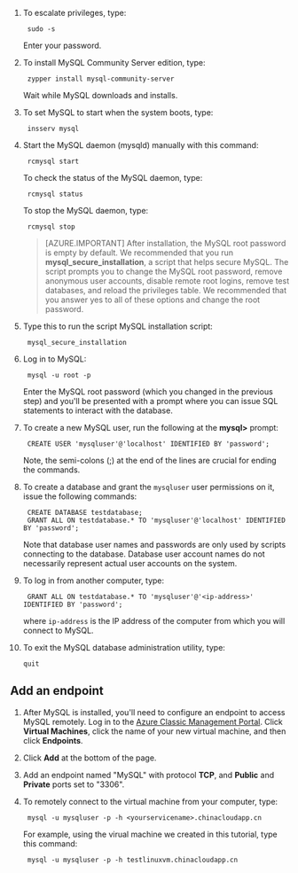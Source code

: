 
1. To escalate privileges, type:

		sudo -s

	Enter your password.

2. To install MySQL Community Server edition, type:

		zypper install mysql-community-server

	Wait while MySQL downloads and installs.

3. To set MySQL to start when the system boots, type:

		insserv mysql

4. Start the MySQL daemon (mysqld) manually with this command:

		rcmysql start

	To check the status of the MySQL daemon, type:

		rcmysql status

	To stop the MySQL daemon, type:

		rcmysql stop

	> [AZURE.IMPORTANT] After installation, the MySQL root password is empty by default. We recommended that you run **mysql\_secure\_installation**, a script that helps secure MySQL. The script prompts you to change the MySQL root password, remove anonymous user accounts, disable remote root logins, remove test databases, and reload the privileges table. We recommended that you answer yes to all of these options and change the root password.

5. Type this to run the script MySQL installation script:

		mysql_secure_installation

6. Log in to MySQL:

		mysql -u root -p

	Enter the MySQL root password (which you changed in the previous step) and you'll be presented with a prompt where you can issue SQL statements to interact with the database.

7. To create a new MySQL user, run the following at the **mysql>** prompt:

		CREATE USER 'mysqluser'@'localhost' IDENTIFIED BY 'password';

	Note, the semi-colons (;) at the end of the lines are crucial for ending the commands.

8. To create a database and grant the `mysqluser` user permissions on it, issue the following commands:

		CREATE DATABASE testdatabase;
		GRANT ALL ON testdatabase.* TO 'mysqluser'@'localhost' IDENTIFIED BY 'password';

	Note that database user names and passwords are only used by scripts connecting to the database.  Database user account names do not necessarily represent actual user accounts on the system.

9. To log in from another computer, type:

		GRANT ALL ON testdatabase.* TO 'mysqluser'@'<ip-address>' IDENTIFIED BY 'password';

	where `ip-address` is the IP address of the computer from which you will connect to MySQL.

10. To exit the MySQL database administration utility, type:

		quit
		
## Add an endpoint

1. After MySQL is installed, you'll need to configure an endpoint to access MySQL remotely. Log in to the [Azure  Classic Management Portal][AzurePortal]. Click **Virtual Machines**, click the name of your new virtual machine, and then click **Endpoints**.

2. Click **Add** at the bottom of the page.


3. Add an endpoint named "MySQL" with protocol **TCP**, and **Public** and **Private** ports set to "3306".

4. To remotely connect to the virtual machine from your computer, type:

		mysql -u mysqluser -p -h <yourservicename>.chinacloudapp.cn

	For example, using the virual machine we created in this tutorial, type this command:

		mysql -u mysqluser -p -h testlinuxvm.chinacloudapp.cn

[MySQLDocs]: http://dev.mysql.com/doc/
[AzurePortal]: http://manage.windowsazure.cn

[Image9]: ./media/install-and-run-mysql-on-opensuse-vm/LinuxVmAddEndpointMySQL.png
